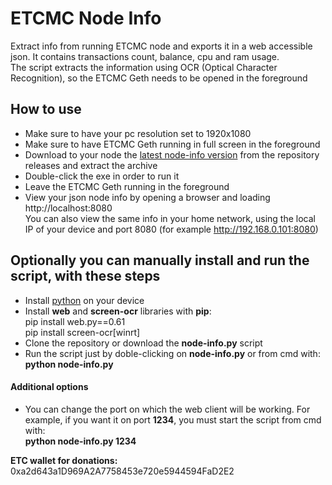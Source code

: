 # ETCMC Node Info
Extract info from running ETCMC node and exports it in a web accessible json.
It contains transactions count, balance, cpu and ram usage.<br>
The script extracts the information using OCR (Optical Character Recognition), so the ETCMC Geth needs to be opened in the foreground

## How to use
- Make sure to have your pc resolution set to 1920x1080
- Make sure to have ETCMC Geth running in full screen in the foreground
- Download to your node the [latest node-info version](https://github.com/dcrypt11/etcmc-node-info/releases/latest) from the repository releases and extract the archive
- Double-click the exe in order to run it
- Leave the ETCMC Geth running in the foreground
- View your json node info by opening a browser and loading http://localhost:8080<br>You can also view the same info in your home network, using the local IP of your device and port 8080 (for example http://192.168.0.101:8080)

## Optionally you can manually install and run the script, with these steps
- Install [python](https://www.python.org/downloads/) on your device
- Install **web** and **screen-ocr** libraries with **pip**:<br>pip install web.py==0.61<br>pip install screen-ocr[winrt]
- Clone the repository or download the **node-info.py** script
- Run the script just by doble-clicking on **node-info.py** or from cmd with: **python node-info.py**
#### Additional options
- You can change the port on which the web client will be working. For example, if you want it on port **1234**, you must start the script from cmd with:<br>**python node-info.py 1234**

**ETC wallet for donations:**
0xa2d643a1D969A2A7758453e720e5944594FaD2E2